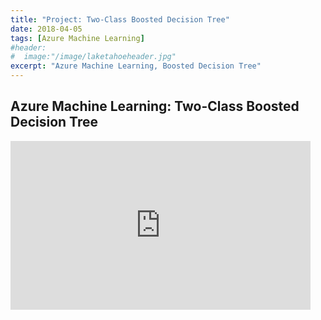 ```yaml
---
title: "Project: Two-Class Boosted Decision Tree"
date: 2018-04-05
tags: [Azure Machine Learning]
#header:
#  image:"/image/laketahoeheader.jpg"
excerpt: "Azure Machine Learning, Boosted Decision Tree"
---
```

## Azure Machine Learning: Two-Class Boosted Decision Tree

<iframe width="480" height="270" src="https://voicethread.com/app/player/?threadId=10657297" frameborder="0" allowusermedia allowfullscreen allow="camera https://voicethread.com; microphone https://voicethread.com; fullscreen https://voicethread.com;"></iframe>

